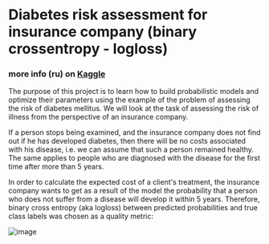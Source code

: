 # Diabetes risk assessment for insurance company (binary crossentropy - logloss)

### more info (ru) on [Kaggle](https://www.kaggle.com/c/competition-2-yandex-shad-spring-2021)

The purpose of this project is to learn how to build probabilistic models and optimize their parameters using the example of the problem of assessing
the risk of diabetes mellitus. We will look at the task of assessing the risk of illness from the perspective of an insurance company.

If a person stops being examined, and the insurance company does not find out if he has developed diabetes, then there will be no costs associated with his disease,
i.e. we can assume that such a person remained healthy. The same applies to people who are diagnosed with the disease for the first time after more than 5 years.

In order to calculate the expected cost of a client's treatment, the insurance company wants to get as a result of the model the probability that 
a person who does not suffer from a disease will develop it within 5 years. Therefore, binary cross entropy (aka logloss) between predicted probabilities 
and true class labels was chosen as a quality metric:

![image](https://user-images.githubusercontent.com/33278581/152930406-a63d8a47-d052-491f-addd-955f5d1872d8.png)
